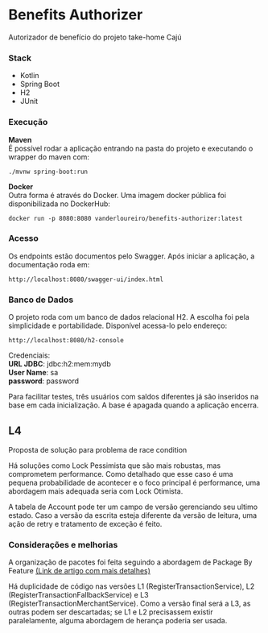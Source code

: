 # Benefits Authorizer

Autorizador de benefício do projeto take-home Cajú

### Stack
<ul>
    <li>Kotlin</li>
    <li>Spring Boot</li>
    <li>H2</li>
    <li>JUnit</li>
</ul>

### Execução

<b>Maven</b><br>
É possível rodar a aplicação entrando na pasta do projeto e executando o wrapper do maven com:

``./mvnw spring-boot:run``

<b>Docker</b><br>
Outra forma é através do Docker. Uma imagem docker pública foi disponibilizada no DockerHub:

``docker run -p 8080:8080 vanderloureiro/benefits-authorizer:latest``

### Acesso

Os endpoints estão documentos pelo Swagger. Após iniciar a aplicação, a documentação roda em:

``http://localhost:8080/swagger-ui/index.html``

### Banco de Dados

O projeto roda com um banco de dados relacional H2. A escolha foi pela simplicidade e portabilidade. 
Disponível acessa-lo pelo endereço:

``http://localhost:8080/h2-console``

Credenciais:<br>
<b>URL JDBC</b>: jdbc:h2:mem:mydb <br>
<b>User Name</b>: sa <br>
<b>password</b>: password<br>

Para facilitar testes, três usuários com saldos diferentes já são inseridos na base em cada inicialização. 
A base é apagada quando a aplicação encerra. 

## L4

Proposta de solução para problema de race condition

Há soluções como Lock Pessimista que são mais robustas, mas comprometem performance. 
Como detalhado que esse caso é uma pequena probabilidade de acontecer e o foco principal é performance, 
uma abordagem mais adequada seria com Lock Otimista.

A tabela de Account pode ter um campo de versão gerenciando seu ultimo estado. 
Caso a versão da escrita esteja diferente da versão de leitura, uma ação de retry e tratamento de exceção é feito.

### Considerações e melhorias

A organização de pacotes foi feita seguindo a abordagem de Package By Feature 
[(Link de artigo com mais detalhes)](https://medium.com/@vanderloureiro/desenvolvimento-modularizado-com-pacote-por-recurso-package-by-feature-b0b237fca8ef)

Há duplicidade de código nas versões L1 (RegisterTransactionService), L2 (RegisterTransactionFallbackService) e 
L3 (RegisterTransactionMerchantService). Como a versão final será a L3, as outras podem ser descartadas; se L1 e L2 
precisassem existir paralelamente, alguma abordagem de herança poderia ser usada.
